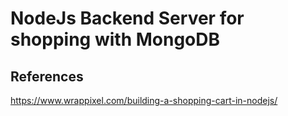 # NodeJs Backend Server for shopping with MongoDB


## References

https://www.wrappixel.com/building-a-shopping-cart-in-nodejs/